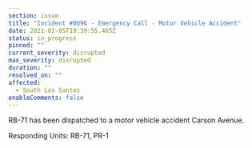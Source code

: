 ```yaml
---
section: issue
title: "Incident #0096 - Emergency Call - Motor Vehicle Accident"
date: 2021-02-05T19:39:55.465Z
status: in_progress
pinned: ""
current_severity: disrupted
max_severity: disrupted
duration: ""
resolved_on: ""
affected:
  - South Los Santos
enableComments: false
---
```

RB-71 has been dispatched to a motor vehicle accident Carson Avenue.

Responding Units: RB-71, PR-1